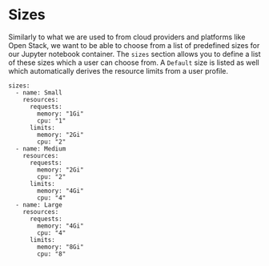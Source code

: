 # Sizes

Similarly to what we are used to from cloud providers and platforms like Open Stack, we want to be able to choose from a list of predefined sizes for our Jupyter notebook container. The `sizes` section allows you to define a list of these sizes which a user can choose from. A `Default` size is listed as well which automatically derives the resource limits from a user profile.

```
sizes:
  - name: Small
    resources:
      requests:
        memory: "1Gi"
        cpu: "1"
      limits:
        memory: "2Gi"
        cpu: "2"
  - name: Medium
    resources:
      requests:
        memory: "2Gi"
        cpu: "2"
      limits:
        memory: "4Gi"
        cpu: "4"
  - name: Large
    resources:
      requests:
        memory: "4Gi"
        cpu: "4"
      limits:
        memory: "8Gi"
        cpu: "8"
```
